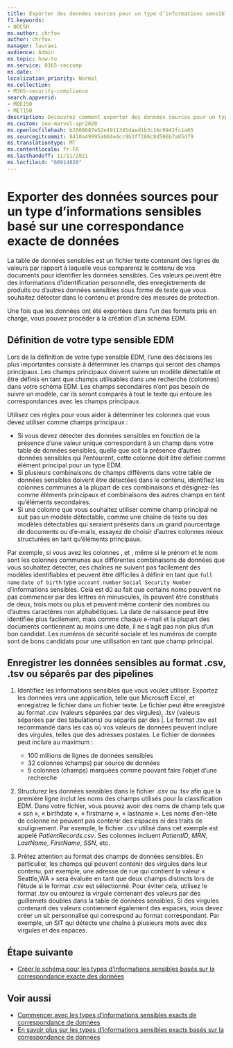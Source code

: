 ```yaml
---
title: Exporter des données sources pour un type d’informations sensibles basé sur une correspondance exacte de données
f1.keywords:
- NOCSH
ms.author: chrfox
author: chrfox
manager: laurawi
audience: Admin
ms.topic: how-to
ms.service: O365-seccomp
ms.date: ''
localization_priority: Normal
ms.collection:
- M365-security-compliance
search.appverid:
- MOE150
- MET150
description: Découvrez comment exporter des données sources pour un type d’informations sensibles basé sur une correspondance exacte de données.
ms.custom: seo-marvel-apr2020
ms.openlocfilehash: b2009687e52e4911345daed1b3c16c0942fc1a65
ms.sourcegitcommit: 8410a49995a084e4cc9b3f7286c8d506b7a85d79
ms.translationtype: MT
ms.contentlocale: fr-FR
ms.lasthandoff: 11/11/2021
ms.locfileid: "60914820"
---
```

# <a name="export-source-data-for-exact-data-match-based-sensitive-information-type"></a>Exporter des données sources pour un type d’informations sensibles basé sur une correspondance exacte de données


La table de données sensibles est un fichier texte contenant des lignes de valeurs par rapport à laquelle vous comparerez le contenu de vos documents pour identifier les données sensibles. Ces valeurs peuvent être des informations d’identification personnelle, des enregistrements de produits ou d’autres données sensibles sous forme de texte que vous souhaitez détecter dans le contenu et prendre des mesures de protection.

Une fois que les données ont été exportées dans l’un des formats pris en charge, vous pouvez procéder à la création d’un schéma EDM.

## <a name="defining-your-edm-sensitive-type"></a>Définition de votre type sensible EDM

Lors de la définition de votre type sensible EDM, l’une des décisions les plus importantes consiste à déterminer les champs qui seront des champs principaux. Les champs principaux doivent suivre un modèle détectable et être définis en tant que champs utilisables dans une recherche (colonnes) dans votre schéma EDM. Les champs secondaires n’ont pas besoin de suivre un modèle, car ils seront comparés à tout le texte qui entoure les correspondances avec les champs principaux.

Utilisez ces règles pour vous aider à déterminer les colonnes que vous devez utiliser comme champs principaux :

- Si vous devez détecter des données sensibles en fonction de la présence d’une valeur unique correspondant à un champ dans votre table de données sensibles, quelle que soit la présence d’autres données sensibles qui l’entourent, cette colonne doit être définie comme élément principal pour un type EDM. 
- Si plusieurs combinaisons de champs différents dans votre table de données sensibles doivent être détectées dans le contenu, identifiez les colonnes communes à la plupart de ces combinaisons et désignez-les comme éléments principaux et combinaisons des autres champs en tant qu’éléments secondaires.
- Si une colonne que vous souhaitez utiliser comme champ principal ne suit pas un modèle détectable, comme une chaîne de texte ou des modèles détectables qui seraient présents dans un grand pourcentage de documents ou d’e-mails, essayez de choisir d’autres colonnes mieux structurées en tant qu’éléments principaux.

Par exemple, si vous avez les colonnes , et , même si le prénom et le nom sont les colonnes communes aux différentes combinaisons de données que vous souhaitez détecter, ces chaînes ne suivent pas facilement des modèles identifiables et peuvent être difficiles à définir en tant que `full name` `date of birth` type `account number` `Social Security Number` d’informations sensibles. Cela est dû au fait que certains noms peuvent ne pas commencer par des lettres en minuscules, ils peuvent être constitués de deux, trois mots ou plus et peuvent même contenir des nombres ou d’autres caractères non alphabétiques. La date de naissance peut être identifiée plus facilement, mais comme chaque e-mail et la plupart des documents contiennent au moins une date, il ne s’agit pas non plus d’un bon candidat. Les numéros de sécurité sociale et les numéros de compte sont de bons candidats pour une utilisation en tant que champ principal.

## <a name="save-sensitive-data-in-csv-tsv-or-pipe-separated-format"></a>Enregistrer les données sensibles au format .csv, .tsv ou séparés par des pipelines

1. Identifiez les informations sensibles que vous voulez utiliser. Exportez les données vers une application, telle que Microsoft Excel, et enregistrez le fichier dans un fichier texte. Le fichier peut être enregistré au format .csv (valeurs séparées par des virgules), .tsv (valeurs séparées par des tabulations) ou séparés par des |. Le format .tsv est recommandé dans les cas où vos valeurs de données peuvent inclure des virgules, telles que des adresses postales.
Le fichier de données peut inclure au maximum :
   - 100 millions de lignes de données sensibles
   - 32 colonnes (champs) par source de données
   - 5 colonnes (champs) marquées comme pouvant faire l’objet d’une recherche

2. Structurez les données sensibles dans le fichier .csv ou .tsv afin que la première ligne inclut les noms des champs utilisés pour la classification EDM. Dans votre fichier, vous pouvez avoir des noms de champ tels que « ssn », « birthdate », « firstname », « lastname ». Les noms d’en-tête de colonne ne peuvent pas contenir des espaces ni des traits de soulignement. Par exemple, le fichier .csv utilisé dans cet exemple est appelé *PatientRecords.csv*. Ses colonnes incluent *PatientID*, *MRN*, *LastName*, *FirstName*, *SSN*, etc.

3. Prêtez attention au format des champs de données sensibles. En particulier, les champs qui peuvent contenir des virgules dans leur contenu, par exemple, une adresse de rue qui contient la valeur « Seattle,WA » sera évaluée en tant que deux champs distincts lors de l’étude si le format .csv est sélectionné. Pour éviter cela, utilisez le format .tsv ou entourez la virgule contenant des valeurs par des guillemets doubles dans la table de données sensibles. Si des virgules contenant des valeurs contiennent également des espaces, vous devez créer un sit personnalisé qui correspond au format correspondant. Par exemple, un SIT qui détecte une chaîne à plusieurs mots avec des virgules et des espaces.

## <a name="next-step"></a>Étape suivante

- [Créer le schéma pour les types d’informations sensibles basés sur la correspondance exacte des données](sit-get-started-exact-data-match-create-schema.md#create-the-schema-for-exact-data-match-based-sensitive-information-types)

## <a name="see-also"></a>Voir aussi

- [Commencer avec les types d’informations sensibles exacts de correspondance de données](sit-get-started-exact-data-match-based-sits-overview.md#get-started-with-exact-data-match-based-sensitive-information-types)
- [En savoir plus sur les types d’informations sensibles exacts basés sur la correspondance de données](sit-learn-about-exact-data-match-based-sits.md#learn-about-exact-data-match-based-sensitive-information-types)